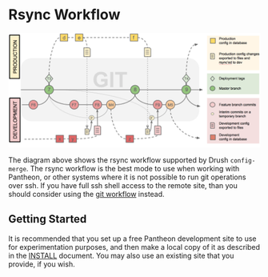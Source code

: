 # Rsync Workflow

![rsync workflow](img/rsync_workflow.png)

The diagram above shows the rsync workflow supported by Drush `config-merge`.  The rsync workflow is the best mode to use when working with Pantheon, or other systems where it is not possible to run git operations over ssh.  If you have full ssh shell access to the remote site, than you should consider using the  [git workflow](git_workflow.md) instead.

## Getting Started

It is recommended that you set up a free Pantheon development site to use for experimentation purposes, and then make a local copy of it as described in the [INSTALL](../INSTALL.md) document.  You may also use an existing site that you provide, if you wish.


